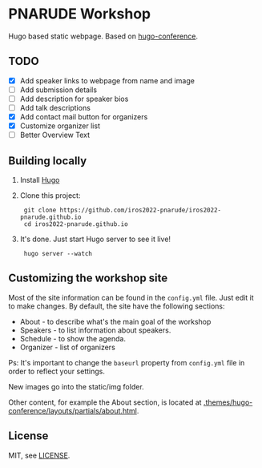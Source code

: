 # PNARUDE Workshop

Hugo based static webpage. Based on [hugo-conference](https://github.com/jweslley/hugo-conference). 

## TODO

- [x] Add speaker links to webpage from name and image
- [ ] Add submission details
- [ ] Add description for speaker bios
- [ ] Add talk descriptions
- [x] Add contact mail button for organizers
- [x] Customize organizer list
- [ ] Better Overview Text

## Building locally

1. Install [Hugo](https://gohugo.io)
2. Clone this project:

        git clone https://github.com/iros2022-pnarude/iros2022-pnarude.github.io
        cd iros2022-pnarude.github.io

3. It's done. Just start Hugo server to see it live!

        hugo server --watch

## Customizing the workshop site

Most of the site information can be found in the `config.yml` file. Just edit it to make changes.
By default, the site have the following sections:

- About - to describe what's the main goal of the workshop
- Speakers - to list information about speakers.
- Schedule - to show the agenda.
- Organizer - list of organizers

Ps: It's important to change the `baseurl` property from `config.yml` file in order to reflect your settings.

New images go into the static/img folder. 

Other content, for example the About section, is located at [.themes/hugo-conference/layouts/partials/about.html](.themes/hugo-conference/layouts/partials/about.html).

## License

MIT, see [LICENSE](https://github.com/jweslley/hugo-conference/blob/master/LICENSE).
